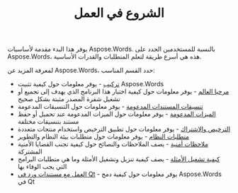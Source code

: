 ﻿---
title: الشروع في العمل
second_title: Aspose.Words ل C++
articleTitle: الشروع في العمل
linktitle: الشروع في العمل
type: docs
description: "استخدم هذه المقدمة إلى Aspose.Words ل C++ أساسيات لبدء تحقيق قيمة Aspose.Words لعملك."
weight: 10
url: /ar/cpp/getting-started/
---

يوفر هذا البدء مقدمة لأساسيات Aspose.Words. بالنسبة للمستخدمين الجدد على Aspose.Words، هذه هي أسرع طريقة لتعلم المتطلبات والقدرات الأساسية.

لمعرفة المزيد عن Aspose.Words، حدد القسم المناسب:

- [تركيب](/words/cpp/installation/) - يوفر معلومات حول كيفية تثبيت Aspose.Words
- [مرحبا العالم](/words/cpp/hello-world/) - يوفر معلومات حول كيفية اختبار هذا البرنامج الذي يهدف إلى تجميع أو تشغيل شفرة المصدر مثبتة بشكل صحيح
- [تنسيقات المستندات المدعومة](/words/cpp/supported-document-formats/) - يوفر معلومات حول التنسيقات المدعومة
- [الميزات المدعومة](/words/cpp/features/) - يوفر معلومات حول الميزات المدعومة عند تحميل أو حفظ مستند بتنسيقات مختلفة
- [الترخيص والاشتراك](/words/cpp/licensing/) - يوفر معلومات حول تطبيق الترخيص واستخدام منتجات متعددة
- [متطلبات النظام](/words/cpp/system-requirements/) - يوفر معلومات حول متطلبات بيئة النظام والتطوير
- [ملاحظات أمنية](/words/cpp/security/) - يصف الملاحظات والنصائح حول كيفية تجنب القضايا الأمنية المشتركة
- [كيفية تشغيل الأمثلة](/words/cpp/how-to-run-the-examples/) - يصف كيفية تنزيل وتشغيل الأمثلة وما هي متطلبات البرامج التي يجب الوفاء بها
- [العمل مع مستندات ورد في Qt](/words/cpp/work-with-word-documents-in-qt/) - يوفر معلومات حول كيفية دمج Aspose.Words في Qt
